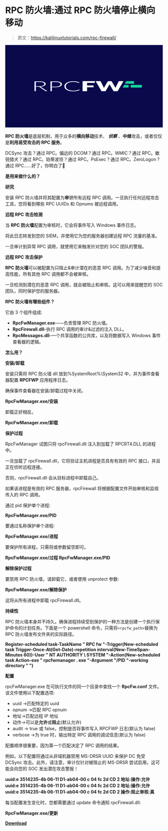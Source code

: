 # RPC 防火墙:通过 RPC 防火墙停止横向移动

> 原文：<https://kalilinuxtutorials.com/rpc-firewall/>

[![](img/a8de3ae193523a2a96a14ddf97fd5e08.png)](https://blogger.googleusercontent.com/img/a/AVvXsEg8YUhRyZ-KUT1cMsboN66bp_Yp-E5GTYeELGYba2BpRCCC3Wdks-6SCHtATrOi7Z5jRY78lyGnob0KEDtJHW-jSIbROUBLIjaPceBJxItFSXl6IL7dQtxwEiB_C_NilAU74pqUIKTjjRt4J7-MZ98Ebn6kbtwXc_stmiR9ckTDio2OmI7RcIalOpps=s728)

**RPC 防火墙**是底层机制，用于众多的**横向移动**技术、 ***侦察*** 、**中继**攻击，或者仅仅是**利用易受攻击的 RPC 服务**。

DCSync 攻击？通过 RPC。偏远的 DCOM？通过 RPC。WMIC？通过 RPC。敏锐猎犬？通过 RPC。珀蒂波坦？通过 RPC。PsExec？通过 RPC。ZeroLogon？通过 RPC……好了，你明白了🙂

**是用来做什么的？**

**研究**

安装 RPC 防火墙并将其配置为**审计**所有远程 RPC 调用。一旦执行任何远程攻击工具，您将看到哪些 RPC UUIDs 和 Opnums 被远程调用。

**远程 RPC 攻击检测**

当 **RPC 防火墙**配置为审核时，它会将事件写入 Windows 事件日志。

将此日志转发到您的 SIEM，并使用它为您的服务器创建远程 RPC 流量的基准。

一旦审计到异常 RPC 调用，就使用它来触发针对您的 SOC 团队的警报。

**远程 RPC 攻击保护**

**RPC 防火墙**可以被配置为只阻止&审计潜在的恶意 RPC 调用。为了减少噪音和提高性能，所有其他 RPC 调用都不会被审核。

一旦检测到潜在的恶意 RPC 调用，就会被阻止和审核。这可以用来提醒您的 SOC 团队，同时保护您的服务器。

**RPC 防火墙有哪些组件？**

它由 3 个组件组成:

*   **RpcFwManager.exe**——负责管理 RPC 防火墙。
*   **RpcFirewall.dll**–执行 RPC 调用的审计&过滤的注入 DLL。
*   **RpcMessages.dll**–一个共享函数的公共库，以及将数据写入 Windows 事件查看器的逻辑。

**怎么用？**

**安装/卸载**

安装只需将 RPC 防火墙 dll 放到%SystemRoot%\System32 中，并为事件查看器配置 **RPCFWP** 应用程序日志。

确保事件查看器在安装/卸载过程中关闭。

**RpcFwManager.exe/安装**

卸载正好相反。

**RpcFwManager.exe/卸载**

**保护过程**

RpcFwManager 试图只将 rpcFirewall.dll 注入到加载了 RPCRT4.DLL 的进程中。

一旦加载了 rpcFirewall.dll，它将验证主机进程是否具有有效的 RPC 接口，并且正在侦听远程连接。

否则，rpcFirewall.dll 会从目标进程中卸载自己。

如果该进程是有效的 RPC 服务器，rpcFirewall 将根据配置文件开始审核和监视传入的 RPC 调用。

通过 pid 保护单个进程:

**RpcFwManager.exe/PID**

要通过名称保护单个进程:

**RpcFwManager.exe/进程**

要保护所有进程，只需将或参数留空即可。

**RpcFwManager.exe/过程
RpcFwManager.exe/PID**

**解除保护过程**

要禁用 RPC 防火墙，请卸载它，或者使用 unprotect 参数:

**RpcFwManager.exe/解除保护**

这将从所有进程中卸载 rpcFirewall.dll。

**持续性**

RPC 防火墙本身并不持久。确保进程持续受到保护的一种方法是创建一个执行保护命令的计划任务。下面是一个 powershell 命令，只需将`<rpcfw_path>`替换为 RPC 防火墙发布文件夹的实际路径。

**Register-scheduled task-TaskName " RPC fw "-Trigger(New-scheduled task Trigger-Once-At(Get-Date)-repetition interval(New-TimeSpan-Minutes 60))-User " NT AUTHORITY \ SYSTEM "-Action(New-scheduled task Action-exe " rpcfwmanager . exe "-Argument "/PID "-working directory " ")**

**配置**

rpcFwManager.exe 在可执行文件的同一个目录中查找一个 **RpcFw.conf** 文件。该文件使用以下配置选项:

*   uuid ->匹配特定的 uuid
*   opnum ->匹配 RPC opnum
*   地址->匹配远程 IP 地址
*   动作->可以是**允许**或**阻止**(默认允许)
*   audit -> true 或 false，控制是否将事件写入 RPCFWP 日志(默认为 false)
*   verbose ->为 true 时，输出特定 RPC 调用的调试信息(默认为 false)

配置顺序很重要，因为第一个匹配决定了 RPC 调用的结果。

例如，以下配置将通过从非域机器禁用 MS-DRSR UUID 来保护 DC 免受 DCSync 攻击。此外，请注意，审计仅针对被阻止的 MS-DRSR 尝试启用，这可能会向您的 SOC 发出潜在攻击警报！

**uuid:e 3514235-4b 06-11 D1-ab04-00 c 04 fc 2d CD 2 地址:操作:允许
uuid:e 3514235-4b 06-11 D1-ab04-00 c 04 fc 2d CD 2 地址:操作:允许
uuid:e 3514235-4b 06-11 D1-ab04-00 c 04 fc 2d CD 2 操作:阻止审核:真**

每当配置发生变化时，您都需要通过 update 命令通知 rpcFirewall.dll:

**RpcFwManager.exe/更新**

[**Download**](https://github.com/zeronetworks/rpcfirewall)